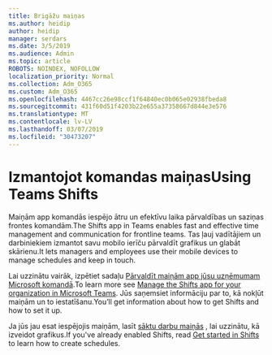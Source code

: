 ```yaml
---
title: Brigāžu maiņas
ms.author: heidip
author: heidip
manager: serdars
ms.date: 3/5/2019
ms.audience: Admin
ms.topic: article
ROBOTS: NOINDEX, NOFOLLOW
localization_priority: Normal
ms.collection: Adm_O365
ms.custom: Adm_O365
ms.openlocfilehash: 4467cc26e98ccf1f64840ec0b065e02938fbeda8
ms.sourcegitcommit: 431f60d51f4203b22e655a37358667d844e3e576
ms.translationtype: MT
ms.contentlocale: lv-LV
ms.lasthandoff: 03/07/2019
ms.locfileid: "30473207"
---
```

# <a name="using-teams-shifts"></a><span data-ttu-id="df978-102">Izmantojot komandas maiņas</span><span class="sxs-lookup"><span data-stu-id="df978-102">Using Teams Shifts</span></span>

<span data-ttu-id="df978-103">Maiņām app komandās iespējo ātru un efektīvu laika pārvaldības un saziņas frontes komandām.</span><span class="sxs-lookup"><span data-stu-id="df978-103">The Shifts app in Teams enables fast and effective time management and communication for frontline teams.</span></span> <span data-ttu-id="df978-104">Tas ļauj vadītājiem un darbiniekiem izmantot savu mobilo ierīču pārvaldīt grafikus un glabāt skārienu.</span><span class="sxs-lookup"><span data-stu-id="df978-104">It lets managers and employees use their mobile devices to manage schedules and keep in touch.</span></span>

<span data-ttu-id="df978-105">Lai uzzinātu vairāk, izpētiet sadaļu [Pārvaldīt maiņām app jūsu uzņēmumam Microsoft komandā](https://docs.microsoft.com/en-us/microsoftteams/manage-the-shifts-app-for-your-organization-in-teams).</span><span class="sxs-lookup"><span data-stu-id="df978-105">To learn more see [Manage the Shifts app for your organization in Microsoft Teams](https://docs.microsoft.com/en-us/microsoftteams/manage-the-shifts-app-for-your-organization-in-teams).</span></span> <span data-ttu-id="df978-106">Jūs saņemsiet informāciju par to, kā nokļūt maiņām un to iestatīšanu.</span><span class="sxs-lookup"><span data-stu-id="df978-106">You’ll get information about how to get Shifts and how to set it up.</span></span>

<span data-ttu-id="df978-107">Ja jūs jau esat iespējojis maiņām, lasīt [sāktu darbu maiņās](https://support.office.com/en-us/article/get-started-in-shifts-5f3e30d8-1821-4904-be26-c3cd25a497d6) , lai uzzinātu, kā izveidot grafikus.</span><span class="sxs-lookup"><span data-stu-id="df978-107">If you've already enabled Shifts, read [Get started in Shifts](https://support.office.com/en-us/article/get-started-in-shifts-5f3e30d8-1821-4904-be26-c3cd25a497d6) to learn how to create schedules.</span></span>

